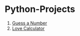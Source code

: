 # Python-Projects

1. [Guess a Number](https://github.com/RupeshBhandari/Python-Projects/tree/main/Guess-a-number)
2. [Love Calculator](https://github.com/RupeshBhandari/Python-Projects/tree/main/Love-Calculator)
